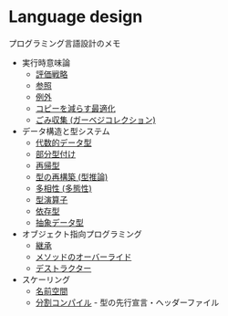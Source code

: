 # Language design
プログラミング言語設計のメモ

- 実行時意味論
  - [評価戦略](evaluation.md)
  - [参照](reference.md)
  - [例外](exception.md)
  - [コピーを減らす最適化](copyelision.md)
  - [ごみ収集 (ガーベジコレクション)](gc.md)
- データ構造と型システム
  - [代数的データ型](algebraictype.md)
  - [部分型付け](subtyping.md)
  - [再帰型](recursivetype.md)
  - [型の再構築 (型推論)](typereconstruction.md)
  - [多相性 (多態性)](polymorphism.md)
  - [型演算子](typeoperator.md)
  - [依存型](dependenttype.md)
  - [抽象データ型](adt.md)
- オブジェクト指向プログラミング
  - [継承](inheritance.md)
  - [メソッドのオーバーライド](overriding.md)
  - [デストラクター](destructor.md)
- スケーリング
  - [名前空間](namespace.md)
  - [分割コンパイル](separatecompilation.md) - 型の先行宣言・ヘッダーファイル
